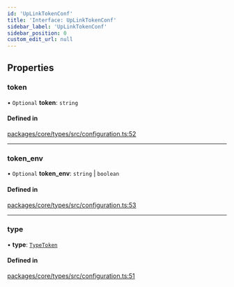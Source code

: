 ```yaml
---
id: 'UpLinkTokenConf'
title: 'Interface: UpLinkTokenConf'
sidebar_label: 'UpLinkTokenConf'
sidebar_position: 0
custom_edit_url: null
---
```


## Properties

### token

• `Optional` **token**: `string`

#### Defined in

[packages/core/types/src/configuration.ts:52](https://github.com/verdaccio/verdaccio/blob/10057a4ff/packages/core/types/src/configuration.ts#L52)

---

### token_env

• `Optional` **token_env**: `string` \| `boolean`

#### Defined in

[packages/core/types/src/configuration.ts:53](https://github.com/verdaccio/verdaccio/blob/10057a4ff/packages/core/types/src/configuration.ts#L53)

---

### type

• **type**: [`TypeToken`](../modules.md#typetoken)

#### Defined in

[packages/core/types/src/configuration.ts:51](https://github.com/verdaccio/verdaccio/blob/10057a4ff/packages/core/types/src/configuration.ts#L51)
